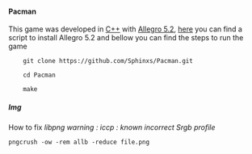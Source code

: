 
#### Pacman

This game was developed in [C++](http://www.cplusplus.com) with [Allegro 5.2](https://www.allegro.cc/manual/5/), [here](https://github.com/Sphinxs/Scripts/blob/master/Allegro.sh) you can find a script to install Allegro 5.2 and bellow you can find the steps to run the game

```shell
    git clone https://github.com/Sphinxs/Pacman.git

    cd Pacman

    make
```

##### Img

How to fix *libpng warning : iccp : known incorrect Srgb profile*

`pngcrush -ow -rem allb -reduce file.png`